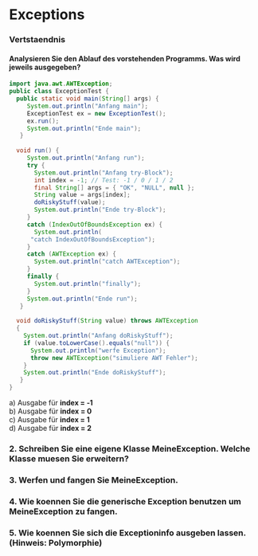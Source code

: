 # Exceptions 
### Vertstaendnis
#### Analysieren Sie den Ablauf des vorstehenden Programms. Was wird jeweils ausgegeben? 
```java
import java.awt.AWTException;
public class ExceptionTest {
  public static void main(String[] args) {
     System.out.println("Anfang main");
     ExceptionTest ex = new ExceptionTest();
     ex.run();
     System.out.println("Ende main");
   }
  
  void run() {
     System.out.println("Anfang run");
     try {
       System.out.println("Anfang try-Block");
       int index = -1; // Test: -1 / 0 / 1 / 2
       final String[] args = { "OK", "NULL", null };
       String value = args[index];
       doRiskyStuff(value);
       System.out.println("Ende try-Block");
     }
     catch (IndexOutOfBoundsException ex) {
       System.out.println(
      "catch IndexOutOfBoundsException");
     }
     catch (AWTException ex) {
       System.out.println("catch AWTException");
     }
     finally {
       System.out.println("finally");
     }
     System.out.println("Ende run");
   }
  
  void doRiskyStuff(String value) throws AWTException
  {
    System.out.println("Anfang doRiskyStuff");
    if (value.toLowerCase().equals("null")) {
      System.out.println("werfe Exception");
      throw new AWTException("simuliere AWT Fehler");
    }
    System.out.println("Ende doRiskyStuff");
   }
} 
```
a) Ausgabe für **index = ‐1** <br>
b) Ausgabe für **index = 0** <br>
c) Ausgabe für **index = 1** <br>
d) Ausgabe für **index = 2** <br>

### 2. Schreiben Sie eine eigene Klasse MeineException. Welche Klasse muesen Sie erweitern?
### 3. Werfen und fangen Sie MeineException.
### 4. Wie koennen Sie die generische Exception benutzen um MeineException zu fangen.
### 5. Wie koennen Sie sich die Exceptioninfo ausgeben lassen.(Hinweis: Polymorphie)
